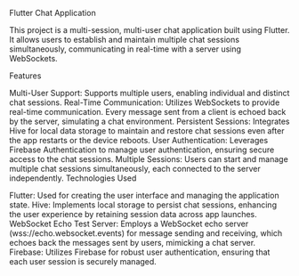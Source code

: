 Flutter Chat Application

This project is a multi-session, multi-user chat application built using Flutter. It allows users to establish and maintain multiple chat sessions simultaneously, communicating in real-time with a server using WebSockets.

Features

Multi-User Support: Supports multiple users, enabling individual and distinct chat sessions.
Real-Time Communication: Utilizes WebSockets to provide real-time communication. Every message sent from a client is echoed back by the server, simulating a chat environment.
Persistent Sessions: Integrates Hive for local data storage to maintain and restore chat sessions even after the app restarts or the device reboots.
User Authentication: Leverages Firebase Authentication to manage user authentication, ensuring secure access to the chat sessions.
Multiple Sessions: Users can start and manage multiple chat sessions simultaneously, each connected to the server independently.
Technologies Used

Flutter: Used for creating the user interface and managing the application state.
Hive: Implements local storage to persist chat sessions, enhancing the user experience by retaining session data across app launches.
WebSocket Echo Test Server: Employs a WebSocket echo server (wss://echo.websocket.events) for message sending and receiving, which echoes back the messages sent by users, mimicking a chat server.
Firebase: Utilizes Firebase for robust user authentication, ensuring that each user session is securely managed.
